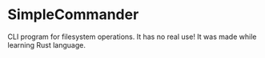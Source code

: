 # SimpleCommander

CLI program for filesystem operations. It has no real use! It was made while learning Rust language.
